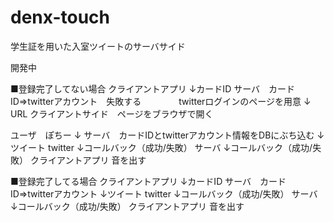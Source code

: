 # denx-touch
学生証を用いた入室ツイートのサーバサイド

開発中


■登録完了してない場合
クライアントアプリ
↓カードID
サーバ　カードID⇒twitterアカウント　失敗する
　　　　twitterログインのページを用意
↓　URL
クライアントサイド　ページをブラウザで開く

ユーザ　ぽちー
↓
サーバ　カードIDとtwitterアカウント情報をDBにぶち込む
↓ツイート
twitter
↓コールバック（成功/失敗）
サーバ
↓コールバック（成功/失敗）
クライアントアプリ 音を出す

■登録完了してる場合
クライアントアプリ
↓カードID
サーバ　カードID⇒twitterアカウント
↓ツイート
twitter
↓コールバック（成功/失敗）
サーバ
↓コールバック（成功/失敗）
クライアントアプリ 音を出す
